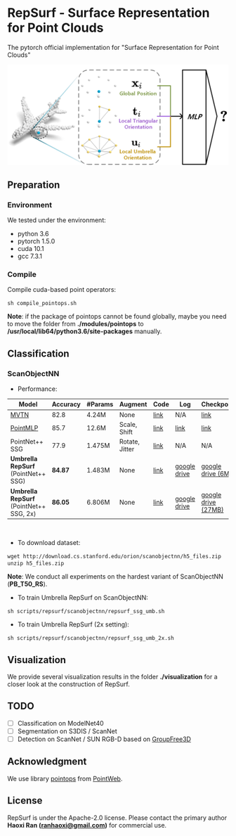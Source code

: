 # RepSurf - Surface Representation for Point Clouds

The pytorch official implementation for "Surface Representation for Point Clouds"


<div align="center">
  <img src="assets/teaser.png" width="600px">
</div>

## Preparation

### Environment

We tested under the environment:

* python 3.6
* pytorch 1.5.0
* cuda 10.1
* gcc 7.3.1

### Compile

Compile cuda-based point operators:

```
sh compile_pointops.sh
```

**Note**: if the package of pointops cannot be found globally, maybe you need to move the folder from 
**./modules/pointops** to **/usr/local/lib64/python3.6/site-packages** manually.

## Classification

### ScanObjectNN

* Performance:
<table style="width:100%">
  <thead>
    <tr>
      <th>Model</th>
      <th>Accuracy</th>
      <th>#Params</th>
      <th>Augment</th>
      <th>Code</th>
      <th>Log</th>
      <th>Checkpoint</th>
    </tr>
  </thead>
  <tbody>
    <tr>
      <td><a href="https://github.com/ajhamdi/MVTN">MVTN</a></td>
      <td>82.8</td>
      <td>4.24M</td>
      <td>None</td>
      <td><a href="https://github.com/ajhamdi/MVTN/blob/master/models/mvtn.py">link</a></td>
      <td>N/A</td>
      <td><a href="https://github.com/ajhamdi/MVTN/blob/master/results/checkpoints/scanobjectnn/model-00029.pth">link</a></td>
    </tr>
    <tr>
      <td><a href="https://github.com/ma-xu/pointMLP-pytorch">PointMLP</a></td>
      <td>85.7</td>
      <td>12.6M</td>
      <td>Scale, Shift</td>
      <td><a href="https://github.com/ma-xu/pointMLP-pytorch/blob/main/classification_ScanObjectNN/models/pointmlp.py">link</a></td>
      <td><a href="https://web.northeastern.edu/smilelab/xuma/pointMLP/checkpoints/fixstd/scanobjectnn/pointMLP-20220204021453/">link</a></td>
      <td><a href="https://web.northeastern.edu/smilelab/xuma/pointMLP/checkpoints/fixstd/scanobjectnn/pointMLP-20220204021453/">link</a></td>
    </tr>
    <tr>
      <td>PointNet++ SSG</td>
      <td>77.9</td>
      <td>1.475M</td>
      <td>Rotate, Jitter</td>
      <td><a href="https://github.com/hkust-vgd/scanobjectnn/blob/master/pointnet2/models/pointnet2_cls_ssg.py">link</a></td>
      <td>N/A</td>
      <td>N/A</td>
    </tr>
    <tr>
      <td><b>Umbrella RepSurf</b> (PointNet++ SSG)</td>
      <td><b>84.87</b></td>
      <td>1.483M</td>
      <td>None</td>
      <td><a href="models/repsurf/scanobjectnn/repsurf_ssg_umb.py">link</a></td>
      <td><a href="https://drive.google.com/file/d/1qJK8T3dhF6177Xla227aXPEeNtyNssLF/view?usp=sharing">google drive</a></td>
      <td><a href="https://drive.google.com/file/d/17UDArfvNVjrJBTjr_HdxcOQipn0DWMMf/view?usp=sharing">google drive (6MB)</a></td>
    </tr>
    <tr>
      <td><b>Umbrella RepSurf</b> (PointNet++ SSG, 2x)</td>
      <td><b>86.05</b></td>
      <td>6.806M</td>
      <td>None</td>
      <td><a href="models/repsurf/scanobjectnn/repsurf_ssg_umb_2x.py">link</a></td>
      <td><a href="https://drive.google.com/file/d/15HwmAi1erL68G08dzNQILSipwCIDfNAw/view?usp=sharing">google drive</a></td>
      <td><a href="https://drive.google.com/file/d/1yGPNt1REzxVwn8Guw-PFHFcwxvfueWgf/view?usp=sharing">google drive (27MB)</a></td>
    </tr>
  </tbody>
</table>
<br>

* To download dataset:

```
wget http://download.cs.stanford.edu/orion/scanobjectnn/h5_files.zip
unzip h5_files.zip
```

**Note**: We conduct all experiments on the hardest variant of ScanObjectNN (**PB_T50_RS**).
<br>

* To train Umbrella RepSurf on ScanObjectNN:

```
sh scripts/repsurf/scanobjectnn/repsurf_ssg_umb.sh
```

* To train Umbrella RepSurf (2x setting):

```
sh scripts/repsurf/scanobjectnn/repsurf_ssg_umb_2x.sh
```

## Visualization

We provide several visualization results in the folder **./visualization** for a closer look at the construction of RepSurf.


## TODO

- [ ] Classification on ModelNet40
- [ ] Segmentation on S3DIS / ScanNet
- [ ] Detection on ScanNet / SUN RGB-D based on [GroupFree3D](https://github.com/zeliu98/Group-Free-3D)

## Acknowledgment
We use library [pointops](https://github.com/hszhao/PointWeb/tree/master/lib/pointops) from [PointWeb](https://github.com/hszhao/PointWeb). 


## License
RepSurf is under the Apache-2.0 license. Please contact the primary author **Haoxi Ran (ranhaoxi@gmail.com)** for commercial use.
